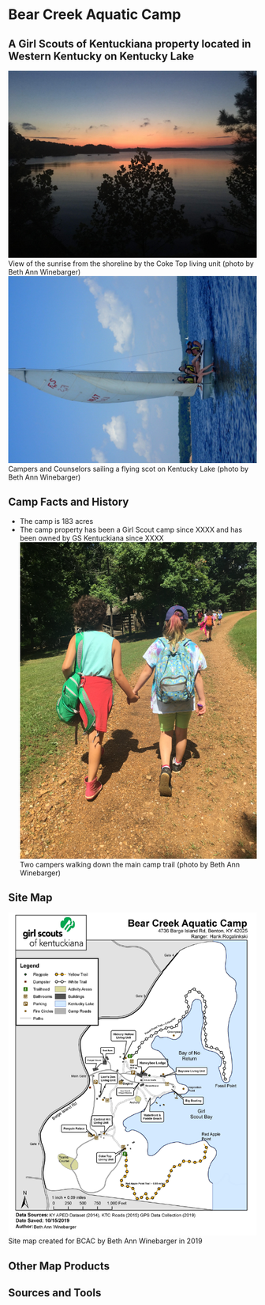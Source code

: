 # Bear Creek Aquatic Camp
## A Girl Scouts of Kentuckiana property located in Western Kentucky on Kentucky Lake

![Image of the lake](photos/IMG_3575.jpg)
View of the sunrise from the shoreline by the Coke Top living unit (photo by Beth Ann Winebarger)
![Sailboat on the lake](photos\P6110451.jpg)
Campers and Counselors sailing a flying scot on Kentucky Lake (photo by Beth Ann Winebarger)

## Camp Facts and History
* The camp is 183 acres
* The camp property has been a Girl Scout camp since XXXX and has been owned by GS Kentuckiana since XXXX
![Two girls walking down a camp trail](photos\IMG_3287.jpg)
Two campers walking down the main camp trail (photo by Beth Ann Winebarger)

## Site Map
![image of a site map for BCAC](sitemap\BCAC_Draft_2.jpg)
Site map created for BCAC by Beth Ann Winebarger in 2019

## Other Map Products


## Sources and Tools
